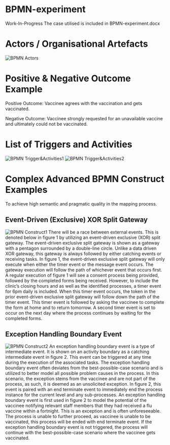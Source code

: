 # BPMN-experiment
Work-In-Progress
The case utilised is included in BPMN-experiment.docx

# Actors / Organisational Artefacts
![BPMN Actors](../main/ImageAssets/BPMNActors.png)

# Positive & Negative Outcome Example
Positive Outcome: Vaccinee agrees with the vaccination and gets vaccinated.

Negative Outcome:  Vaccinee strongly requested for an unavailable vaccine and ultimately could not 
be vaccinated.

# List of Triggers and Activities
![BPMN Trigger&Activities1](../main/ImageAssets/BPMNTriggerActivities1.png)
![BPMN Trigger&Activities2](../main/ImageAssets/BPMNTriggerActivities2.png)

# Complex Advanced BPMN Construct Examples
To achieve high semantic and pragmatic quality in the mapping process.

## Event-Driven (Exclusive) XOR Split Gateway
![BPMN Construct1](../main/ImageAssets/BPMNConstruct1.png)
There will be a race between external events. This is denoted below in figure 1 by utilizing an event-driven exclusive (XOR) split gateway. The event-driven exclusive split gateway is shown as a gateway with a pentagon surrounded by a double-line circle. Unlike a data driven XOR gateway, this gateway is always followed by either catching events or receiving tasks. In figure 1, the event-driven exclusive split gateway will only execute when either the timer event or the message event occurs. The gateway execution will follow the path of whichever event that occurs first. A regular execution of figure 1 will see a consent process being provided, followed by the completed forms being received. However, to include the clinic’s closing hours and as well as the identified processes, a timer event for 6pm daily is included. When this timer event occurs, the token in the prior event-driven exclusive split gateway will follow down the path of the timer event. This timer event is followed by asking the vaccinee to complete the form at home and to return tomorrow. A second timer event is set to occur on the next day where the process continues by waiting for the completed forms. 

## Exception Handling Boundary Event
![BPMN Construct2](../main/ImageAssets/BPMNConstruct2.png)
An exception handling boundary event is a type of intermediate event. It is shown on an activity boundary as a catching intermediate event in figure 2. This event can be triggered at any time during the execution of the associated tasks. The exception handling boundary event often deviates from the best-possible-case scenario and is utilized to better model all possible problem causes in the process. In this scenario, the exception stems from the vaccinee and are not part of the process, as such, it is deemed as an unsolicited exception. In figure 2, this event is paired with an end terminate event to immediately end the process instance for the current level and any sub-processes. An exception handling boundary event is first used in figure 2 to model the potential of the vaccinee notifying relevant staff members that they had received a flu vaccine within a fortnight. This is an exception and is often unforeseeable. The process is unable to further proceed, as vaccinee is unable to be vaccinated, this process will be ended with end terminate event. If the exception handling boundary event is not triggered, the process will continue with the best-possible-case scenario where the vaccinee gets vaccinated.  
